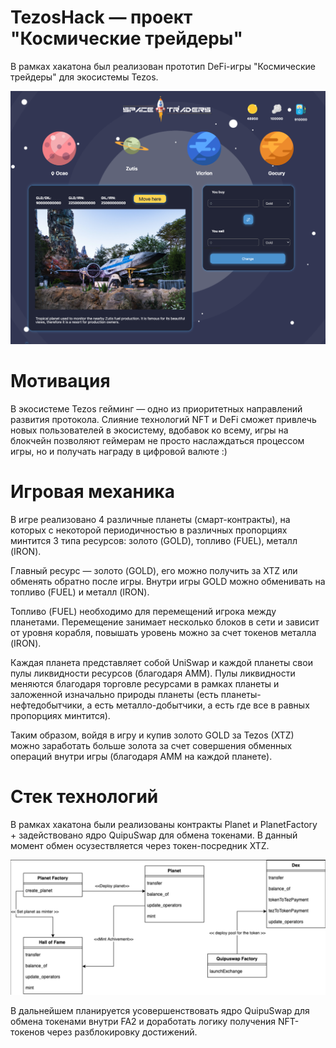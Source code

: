 # TezosHack — проект "Космические трейдеры"

В рамках хакатона был реализован прототип DeFi-игры "Космические трейдеры" для экосистемы Tezos. 

<img src="img/game.png">

# Мотивация 

В экосистеме Tezos гейминг — одно из приоритетных направлений развития протокола. Cлияние технологий NFT и DeFi сможет привлечь новых пользователей в экосистему, вдобавок ко всему, игры на блокчейн позволяют геймерам не просто наслаждаться процессом игры, но и получать награду в цифровой валюте :)

# Игровая механика

В игре реализовано 4 различные планеты (смарт-контракты), на которых с некоторой периодичностью в различных пропорциях минтится 3 типа ресурсов: золото (GOLD), топливо (FUEL), металл (IRON). 

Главный ресурс — золото (GOLD), его можно получить за XTZ или обменять обратно после игры. 
Внутри игры GOLD можно обменивать на топливо (FUEL) и металл (IRON). 

Топливо (FUEL) необходимо для перемещений игрока между планетами. Перемещение занимает несколько блоков в сети и зависит от уровня корабля, повышать уровень можно за счет токенов металла (IRON). 

Каждая планета представляет собой UniSwap и каждой планеты свои пулы ликвидности ресурсов (благодаря AMM). Пулы ликвидности меняются благодаря торговле ресурсами в рамках планеты и заложенной изначально природы планеты (есть планеты-нефтедобытчики, а есть металло-добытчики, а есть где все в равных пропорциях минтится). 

Таким образом, войдя в игру и купив золото GOLD за Tezos (XTZ) можно заработать больше золота за счет совершения обменных операций внутри игры (благодаря AMM на каждой планете). 

# Стек технологий

В рамках хакатона были реализованы контракты Planet и PlanetFactory + задействовано ядро QuipuSwap для обмена токенами. В данный момент обмен осузествляется через токен-посредник XTZ.  

<img src="img/scheme.png">

В дальнейшем планируется усовершенствовать ядро QuipuSwap для обмена токенами внутри FA2 и доработать логику получения NFT-токенов через разблокировку достижений.

